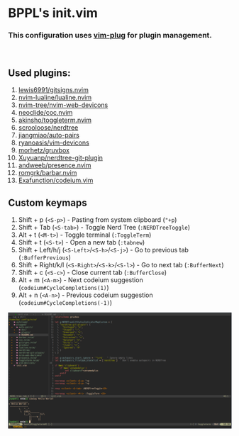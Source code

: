 # BPPL's init.vim
### This configuration uses [vim-plug](https://github.com/junegunn/vim-plug) for plugin management.
&nbsp;
## Used plugins:
1. [lewis6991/gitsigns.nvim](https://github.com/lewis6991/gitsigns.nvim)
2. [nvim-lualine/lualine.nvim](https://github.com/nvim-lualine/lualine.nvim)
3. [nvim-tree/nvim-web-devicons](https://github.com/nvim-tree/nvim-web-devicons)
4. [neoclide/coc.nvim](https://github.com/neoclide/coc.nvim)
5. [akinsho/toggleterm.nvim](https://github.com/akinsho/toggleterm.nvim)
6. [scrooloose/nerdtree](https://github.com/scrooloose/nerdtree)
7. [jiangmiao/auto-pairs](https://github.com/jiangmiao/auto-pairs)
8. [ryanoasis/vim-devicons](https://github.com/ryanoasis/vim-devicons)
9. [morhetz/gruvbox](https://github.com/morhetz/gruvbox)
10. [Xuyuanp/nerdtree-git-plugin](https://github.com/Xuyuanp/nerdtree-git-plugin)
11. [andweeb/presence.nvim](https://github.com/andweeb/presence.nvim)
12. [romgrk/barbar.nvim](https://github.com/romgrk/barbar.nvim)
13. [Exafunction/codeium.vim](https://github.com/Exafunction/codeium.vim)

## Custom keymaps
1. Shift + p (`<S-p>`) - Pasting from system clipboard (`"+p`)
2. Shift + Tab (`<S-tab>`) - Toggle Nerd Tree (`:NERDTreeToggle`)
3. Alt + t (`<M-t>`) - Toggle terminal (`:ToggleTerm`)
4. Shift + t (`<S-t>`) - Open a new tab (`:tabnew`)
5. Shift + Left/h/j (`<S-Left>`/`<S-h>`/`<S-j>`) - Go to previous tab (`:BufferPrevious`)
6. Shift + Right/k/l (`<S-Right>`/`<S-k>`/`<S-l>`) - Go to next tab (`:BufferNext`)
7. Shift + c (`<S-c>`) - Close current tab (`:BufferClose`)
8. Alt + m (`<A-m>`) - Next codeium suggestion (`codeium#CycleCompletions(1)`)
9. Alt + n (`<A-n>`) - Previous codeium suggestion (`codeium#CycleCompletions(-1)`)
&nbsp;

![Neovim screenshot here](./screen.png)
